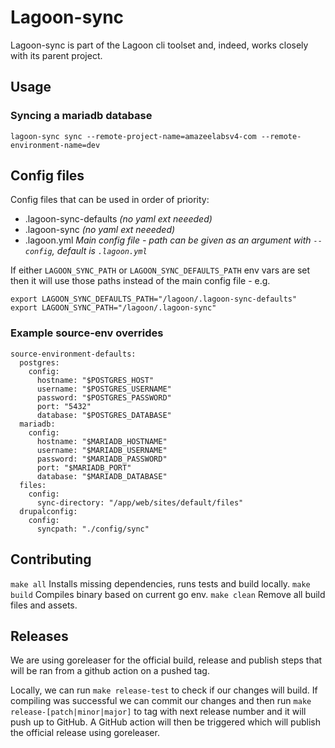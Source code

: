 # Lagoon-sync

Lagoon-sync is part of the Lagoon cli toolset and, indeed, works closely with its parent project.

## Usage

### Syncing a mariadb database

`lagoon-sync sync --remote-project-name=amazeelabsv4-com --remote-environment-name=dev`


## Config files

Config files that can be used in order of priority:
- .lagoon-sync-defaults _(no yaml ext neeeded)_
- .lagoon-sync _(no yaml ext neeeded)_
- .lagoon.yml _Main config file - path can be given as an argument with `--config`, default is `.lagoon.yml`_ 

If either `LAGOON_SYNC_PATH` or `LAGOON_SYNC_DEFAULTS_PATH` env vars are set then it will use those paths instead of the main config file - e.g.

```export LAGOON_SYNC_DEFAULTS_PATH="/lagoon/.lagoon-sync-defaults"```
```export LAGOON_SYNC_PATH="/lagoon/.lagoon-sync"```


### Example source-env overrides
```
source-environment-defaults:
  postgres:
    config:
      hostname: "$POSTGRES_HOST"
      username: "$POSTGRES_USERNAME"
      password: "$POSTGRES_PASSWORD"
      port: "5432"
      database: "$POSTGRES_DATABASE"
  mariadb:
    config:
      hostname: "$MARIADB_HOSTNAME"
      username: "$MARIADB_USERNAME"
      password: "$MARIADB_PASSWORD"
      port: "$MARIADB_PORT"
      database: "$MARIADB_DATABASE"
  files:
    config:
      sync-directory: "/app/web/sites/default/files"
  drupalconfig:
    config:
      syncpath: "./config/sync"
```

## Contributing

`make all`       Installs missing dependencies, runs tests and build locally.
`make build`     Compiles binary based on current go env.
`make clean`     Remove all build files and assets.

## Releases

We are using goreleaser for the official build, release and publish steps that will be ran from a github action on a pushed tag.

Locally, we can run `make release-test` to check if our changes will build. If compiling was successful we can commit our changes and then run `make release-[patch|minor|major]` to tag with next release number and it will push up to GitHub. A GitHub action will then be triggered which will publish the official release using goreleaser.